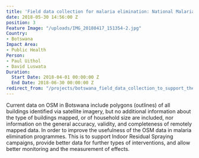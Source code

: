 ```yaml
---
title: 'Field data collection for malaria elimination: National Malaria Programme'
date: 2018-05-30 14:56:00 Z
position: 3
Feature Image: "/uploads/IMG_20180417_151354-2.jpg"
Country:
- Botswana
Impact Area:
- Public Health
Person:
- Paul Uithol
- David Luswata
Duration:
  Start Date: 2018-04-01 00:00:00 Z
  End Date: 2018-06-30 00:00:00 Z
redirect_from: "/projects/botswana_field_data_collection_to_support_the_national_malaria_programme"
---
```


Current data on OSM in Botswana include polygons (outlines) of all buildings identified via satellite imagery, but no additional information about the type of buildings mapped, or of household size are included, nor information on the general accuracy, validity, and completeness of remotely mapped data. In order to improve the usefulness of the OSM data in malaria elimination programmes. This is to support Indoor Residual Spraying campaigns, provide better data for further types of interventions, and allow better monitoring and the measurement of effects.